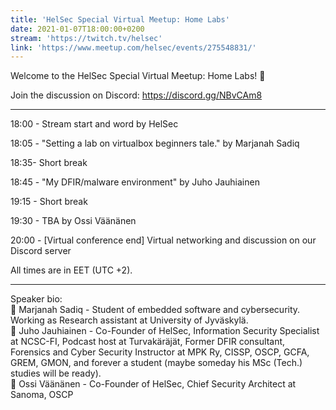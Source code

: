 ```yaml
---
title: 'HelSec Special Virtual Meetup: Home Labs'
date: 2021-01-07T18:00:00+0200
stream: 'https://twitch.tv/helsec'
link: 'https://www.meetup.com/helsec/events/275548831/'
---
```


Welcome to the HelSec Special Virtual Meetup: Home Labs! 🤗

 Join the discussion on Discord: <https://discord.gg/NBvCAm8>

 -------------------------------------------------------------

 18:00 - Stream start and word by HelSec

 18:05 - "Setting a lab on virtualbox beginners tale." by Marjanah Sadiq

 18:35- Short break

 18:45 - "My DFIR/malware environment" by Juho Jauhiainen

 19:15 - Short break

 19:30 - TBA by Ossi Väänänen

 20:00 - [Virtual conference end] Virtual networking and discussion on our Discord server

 All times are in EET (UTC +2).

 -------------------------------------------------------------

 Speaker bio:  
🔹 Marjanah Sadiq - Student of embedded software and cybersecurity. Working as Research assistant at University of Jyväskylä.  
🔹 Juho Jauhiainen - Co-Founder of HelSec, Information Security Specialist at NCSC-FI, Podcast host at Turvakäräjät, Former DFIR consultant, Forensics and Cyber Security Instructor at MPK Ry, CISSP, OSCP, GCFA, GREM, GMON, and forever a student (maybe someday his MSc (Tech.) studies will be ready).  
🔹 Ossi Väänänen - Co-Founder of HelSec, Chief Security Architect at Sanoma, OSCP

 